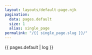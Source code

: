 ```yaml
---
layout: layouts/default-page.njk
pagination:
  data: pages.default
  size: 1
  alias: single_page
permalink: "/{{ single_page.slug }}/"
---
```

{{ pages.default | log }}